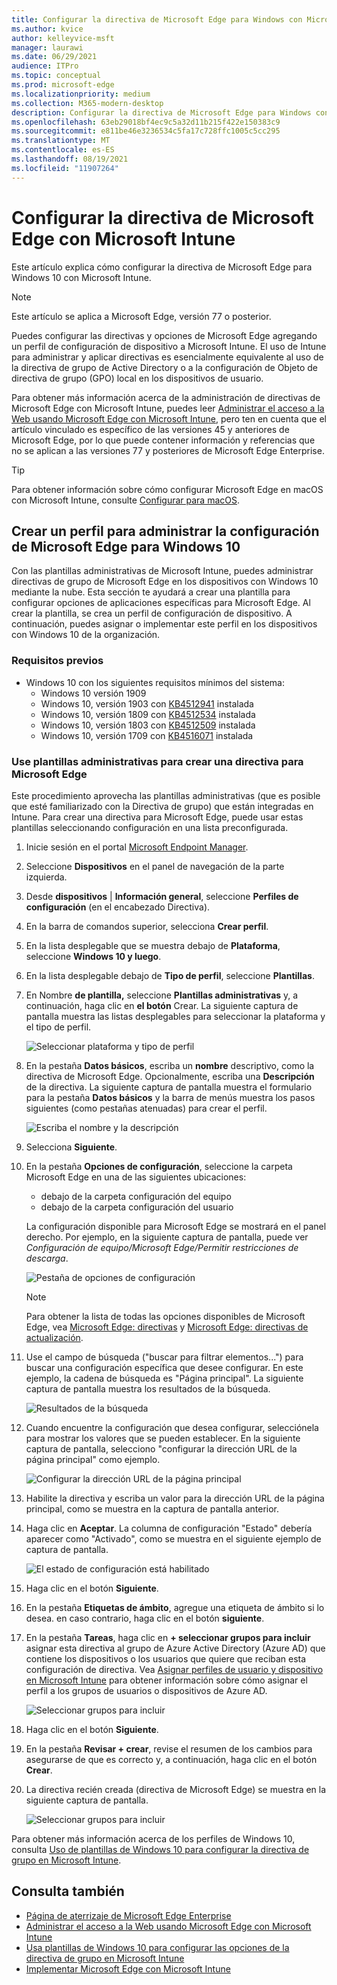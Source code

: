 ```yaml
---
title: Configurar la directiva de Microsoft Edge para Windows con Microsoft Intune
ms.author: kvice
author: kelleyvice-msft
manager: laurawi
ms.date: 06/29/2021
audience: ITPro
ms.topic: conceptual
ms.prod: microsoft-edge
ms.localizationpriority: medium
ms.collection: M365-modern-desktop
description: Configurar la directiva de Microsoft Edge para Windows con Microsoft Intune.
ms.openlocfilehash: 63eb29018bf4ec9c5a32d11b215f422e150383c9
ms.sourcegitcommit: e811be46e3236534c5fa17c728ffc1005c5cc295
ms.translationtype: MT
ms.contentlocale: es-ES
ms.lasthandoff: 08/19/2021
ms.locfileid: "11907264"
---
```

# <a name="configure-microsoft-edge-policy-settings-with-microsoft-intune"></a>Configurar la directiva de Microsoft Edge con Microsoft Intune

Este artículo explica cómo configurar la directiva de Microsoft Edge para Windows 10 con Microsoft Intune.

> [!NOTE]
> Este artículo se aplica a Microsoft Edge, versión 77 o posterior.

Puedes configurar las directivas y opciones de Microsoft Edge agregando un perfil de configuración de dispositivo a Microsoft Intune. El uso de Intune para administrar y aplicar directivas es esencialmente equivalente al uso de la directiva de grupo de Active Directory o a la configuración de Objeto de directiva de grupo (GPO) local en los dispositivos de usuario.

Para obtener más información acerca de la administración de directivas de Microsoft Edge con Microsoft Intune, puedes leer [Administrar el acceso a la Web usando Microsoft Edge con Microsoft Intune](/intune/manage-microsoft-edge), pero ten en cuenta que el artículo vinculado es específico de las versiones 45 y anteriores de Microsoft Edge, por lo que puede contener información y referencias que no se aplican a las versiones 77 y posteriores de Microsoft Edge Enterprise.

> [!TIP]
> Para obtener información sobre cómo configurar Microsoft Edge en macOS con Microsoft Intune, consulte [Configurar para macOS](configure-microsoft-edge-on-mac.md).

## <a name="create-a-profile-to-manage-settings-in-microsoft-edge-for-windows-10"></a>Crear un perfil para administrar la configuración de Microsoft Edge para Windows 10

Con las plantillas administrativas de Microsoft Intune, puedes administrar directivas de grupo de Microsoft Edge en los dispositivos con Windows 10 mediante la nube. Esta sección te ayudará a crear una plantilla para configurar opciones de aplicaciones específicas para Microsoft Edge. Al crear la plantilla, se crea un perfil de configuración de dispositivo. A continuación, puedes asignar o implementar este perfil en los dispositivos con Windows 10 de la organización.

### <a name="prerequisites"></a>Requisitos previos

- Windows 10 con los siguientes requisitos mínimos del sistema:
  - Windows 10 versión 1909
  - Windows 10, versión 1903 con [KB4512941](https://support.microsoft.com/kb/4512941) instalada
  - Windows 10, versión 1809 con [KB4512534](https://support.microsoft.com/kb/4512534) instalada
  - Windows 10, versión 1803 con [KB4512509](https://support.microsoft.com/kb/4512509) instalada
  - Windows 10, versión 1709 con [KB4516071](https://support.microsoft.com/kb/4516071) instalada

### <a name="use-administrative-templates-to-create-a-policy-for-microsoft-edge"></a>Use plantillas administrativas para crear una directiva para Microsoft Edge

Este procedimiento aprovecha las plantillas administrativas (que es posible que esté familiarizado con la Directiva de grupo) que están integradas en Intune. Para crear una directiva para Microsoft Edge, puede usar estas plantillas seleccionando configuración en una lista preconfigurada.

1. Inicie sesión en el portal [Microsoft Endpoint Manager](https://endpoint.microsoft.com/).
2. Seleccione **Dispositivos** en el panel de navegación de la parte izquierda.
3. Desde **dispositivos** | **Información general**, seleccione **Perfiles de configuración** (en el encabezado Directiva).
4. En la barra de comandos superior, selecciona **Crear perfil**.
5. En la lista desplegable que se muestra debajo de **Plataforma**, seleccione **Windows 10 y luego**.
6. En la lista desplegable debajo de **Tipo de perfil**, seleccione **Plantillas**.
7. En Nombre **de plantilla,** seleccione **Plantillas administrativas** y, a continuación, haga clic en **el botón** Crear. La siguiente captura de pantalla muestra las listas desplegables para seleccionar la plataforma y el tipo de perfil.

    ![Seleccionar plataforma y tipo de perfil](./media/configure-edge-with-intune/create-profile-platform.png)

7. En la pestaña **Datos básicos**, escriba un **nombre** descriptivo, como la directiva de Microsoft Edge. Opcionalmente, escriba una **Descripción** de la directiva.
La siguiente captura de pantalla muestra el formulario para la pestaña **Datos básicos** y la barra de menús muestra los pasos siguientes (como pestañas atenuadas) para crear el perfil.

   ![Escriba el nombre y la descripción](./media/configure-edge-with-intune/create-profile-basics-tab.png)

8. Selecciona **Siguiente**.
9. En la pestaña **Opciones de configuración**, seleccione la carpeta Microsoft Edge en una de las siguientes ubicaciones:

   - debajo de la carpeta configuración del equipo
   - debajo de la carpeta configuración del usuario

   La configuración disponible para Microsoft Edge se mostrará en el panel derecho. Por ejemplo, en la siguiente captura de pantalla, puede ver *Configuración de equipo/Microsoft Edge/Permitir restricciones de descarga*.

   ![Pestaña de opciones de configuración](./media/configure-edge-with-intune/create-profile-configuration-settings-tab.png)

   > [!NOTE]
   > Para obtener la lista de todas las opciones disponibles de Microsoft Edge, vea [Microsoft Edge: directivas](./microsoft-edge-policies.md) y [Microsoft Edge: directivas de actualización](./microsoft-edge-update-policies.md).

10. Use el campo de búsqueda ("buscar para filtrar elementos...") para buscar una configuración específica que desee configurar. En este ejemplo, la cadena de búsqueda es "Página principal". La siguiente captura de pantalla muestra los resultados de la búsqueda.

    ![Resultados de la búsqueda](./media/configure-edge-with-intune/create-profile-configuration-settings-tab-search.png)

11. Cuando encuentre la configuración que desea configurar, selecciónela para mostrar los valores que se pueden establecer. En la siguiente captura de pantalla, selecciono "configurar la dirección URL de la página principal" como ejemplo.

    ![Configurar la dirección URL de la página principal](./media/configure-edge-with-intune/create-profile-configuration-settings-tab-edit-pol.png)

12. Habilite la directiva y escriba un valor para la dirección URL de la página principal, como se muestra en la captura de pantalla anterior.

13. Haga clic en **Aceptar**. La columna de configuración "Estado" debería aparecer como "Activado", como se muestra en el siguiente ejemplo de captura de pantalla.

    ![El estado de configuración está habilitado](./media/configure-edge-with-intune/create-profile-configuration-settings-tab-set-enabled.png)

14. Haga clic en el botón **Siguiente**.

15. En la pestaña **Etiquetas de ámbito**, agregue una etiqueta de ámbito si lo desea. en caso contrario, haga clic en el botón **siguiente**.

16. En la pestaña **Tareas**, haga clic en **+ seleccionar grupos para incluir** asignar esta directiva al grupo de Azure Active Directory (Azure AD) que contiene los dispositivos o los usuarios que quiere que reciban esta configuración de directiva. Vea [Asignar perfiles de usuario y dispositivo en Microsoft Intune](/intune/device-profile-assign) para obtener información sobre cómo asignar el perfil a los grupos de usuarios o dispositivos de Azure AD.

    ![Seleccionar grupos para incluir](./media/configure-edge-with-intune/create-profile-assignments-tab.png)

17. Haga clic en el botón **Siguiente**.

18. En la pestaña **Revisar + crear**, revise el resumen de los cambios para asegurarse de que es correcto y, a continuación, haga clic en el botón **Crear**.

19. La directiva recién creada (directiva de Microsoft Edge) se muestra en la siguiente captura de pantalla.

    ![Seleccionar grupos para incluir](./media/configure-edge-with-intune/create-profile-new-policy-finished.png)

Para obtener más información acerca de los perfiles de Windows 10, consulta [Uso de plantillas de Windows 10 para configurar la directiva de grupo en Microsoft Intune](/intune/administrative-templates-windows).

## <a name="see-also"></a>Consulta también

- [Página de aterrizaje de Microsoft Edge Enterprise](https://aka.ms/EdgeEnterprise)
- [Administrar el acceso a la Web usando Microsoft Edge con Microsoft Intune](/intune/manage-microsoft-edge)
- [Usa plantillas de Windows 10 para configurar las opciones de la directiva de grupo en Microsoft Intune](/intune/administrative-templates-windows)
- [Implementar Microsoft Edge con Microsoft Intune](/intune/apps/apps-windows-edge/?bc=https%3a%2f%2fdocs.microsoft.com%2fDeployEdge%2fbreadcrumb%2ftoc.json&toc=https%3a%2f%2fdocs.microsoft.com%2fDeployEdge%2ftoc.json)
